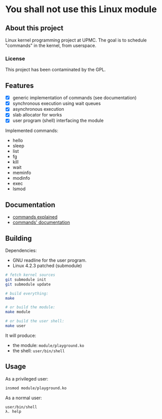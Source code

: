 # You shall not use this Linux module

## About this project

Linux kernel programming project at UPMC. The goal is to schedule "commands" in
the kernel, from userspace.

### License

This project has been contaminated by the GPL.

## Features

- [x] generic implementation of commands (see documentation)
- [x] synchronous execution using wait queues
- [x] asynchronous execution
- [x] slab allocator for works
- [x] user program (shell) interfacing the module

Implemented commands:

- hello
- sleep
- list
- fg
- kill
- wait
- meminfo
- modinfo
- exec
- lsmod

## Documentation

- [commands explained](module/Documentation/commands.md)
- [commands' documentation](module/Documentation/commands/)

## Building

Dependencies:
- GNU readline for the user program.
- Linux 4.2.3 patched (submodule)

```bash
# fetch kernel sources
git submodule init
git submodule update

# build everything:
make

# or build the module:
make module

# or build the user shell:
make user
```

It will produce:
- the module: `module/playground.ko`
- the shell: `user/bin/shell`

## Usage

As a privileged user:

```bash
insmod module/playground.ko
```

As a normal user:

```bash
user/bin/shell
λ. help
```
